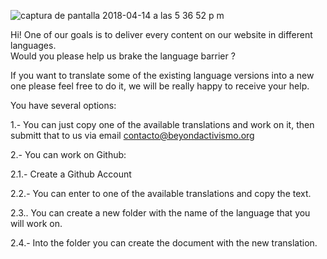 ![captura de pantalla 2018-04-14 a las 5 36 52 p m](https://user-images.githubusercontent.com/32823481/38769888-7f244cea-400a-11e8-80a7-293dc415c086.png)

Hi! One of our goals is to deliver every content on our website in different languages.  
Would you please help us brake the language barrier ?

If you want to translate some of the existing language versions into a new one please feel free to do it, we will be really happy to receive your help.

You have several options:


1.- You can just copy one of the available translations and work on it, then submitt that to us via email contacto@beyondactivismo.org


2.- You can work on Github:

2.1.- Create a Github Account

2.2.- You can enter to one of the available translations and copy the text. 

2.3.. You can create a new folder with the name of the language that you will work on.

2.4.- Into the folder you can create the document with the new translation. 
